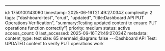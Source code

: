 ---
id: 1750100143060
timestamp: 2025-06-16T21:49:27.034Z
complexity: 2
tags: ["dashboard-test", "crud", "updated", "title:Dashboard API PUT Operations Verification", "summary:Testing updated content to ensure PUT operations function correctly"]
priority: medium
status: active
access_count: 0
last_accessed: 2025-06-16T21:49:27.034Z
metadata:
  content_type: text
  size: 65
  mermaid_diagram: false
---Dashboard API Test: UPDATED content to verify PUT operations work